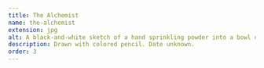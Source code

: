 ```yaml
---
title: The Alchemist
name: the-alchemist
extension: jpg
alt: A black-and-white sketch of a hand sprinkling powder into a bowl of liquid. Both the powder and liquid are brightly colored.
description: Drawn with colored pencil. Date unknown.
order: 3
---
```

